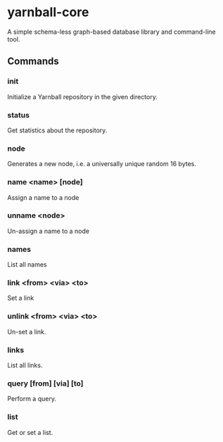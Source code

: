 # yarnball-core

A simple schema-less graph-based database library and command-line tool.

## Commands

### init

Initialize a Yarnball repository in the given directory.

### status

Get statistics about the repository.

### node

Generates a new node, i.e. a universally unique random 16 bytes.

### name \<name\> [node]

Assign a name to a node

### unname \<node\>

Un-assign a name to a node

### names

List all names

### link \<from\> \<via\> \<to\>

Set a link

### unlink \<from\> \<via\> \<to\>

Un-set a link.

### links

List all links.

### query [from] [via] [to]

Perform a query.

### list

Get or set a list.